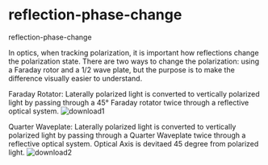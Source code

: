 # reflection-phase-change
reflection-phase-change

In optics, when tracking polarization, it is important how reflections change the polarization state. There are two ways to change the polarization: using a Faraday rotor and a 1/2 wave plate, but the purpose is to make the difference visually easier to understand.

Faraday Rotator:
Laterally polarized light is converted to vertically polarized light by passing through a 45° Faraday rotator twice through a reflective optical system.
![download1](https://user-images.githubusercontent.com/30459885/208802562-18b5025e-1bb4-4796-8a5d-5d04c8fc8fe2.png)

Quarter Waveplate:
Laterally polarized light is converted to vertically polarized light by passing through a Quarter Waveplate twice through a reflective optical system.
Optical Axis is devitaed 45 degree from polarized light.
![download2](https://user-images.githubusercontent.com/30459885/208802567-3fb1623b-dff0-406a-83f1-ce39e556f4fb.png)
